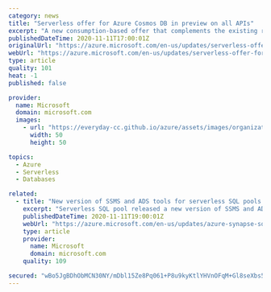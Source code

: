 ```yaml
---
category: news
title: "Serverless offer for Azure Cosmos DB in preview on all APIs"
excerpt: "A new consumption-based offer that complements the existing range of provisioned throughput options is now in preview for all Azure Cosmos DB APIs."
publishedDateTime: 2020-11-11T17:00:01Z
originalUrl: "https://azure.microsoft.com/en-us/updates/serverless-offer-for-azure-cosmos-db-in-preview-on-all-apis/"
webUrl: "https://azure.microsoft.com/en-us/updates/serverless-offer-for-azure-cosmos-db-in-preview-on-all-apis/"
type: article
quality: 101
heat: -1
published: false

provider:
  name: Microsoft
  domain: microsoft.com
  images:
    - url: "https://everyday-cc.github.io/azure/assets/images/organizations/microsoft.com-50x50.jpg"
      width: 50
      height: 50

topics:
  - Azure
  - Serverless
  - Databases

related:
  - title: "New version of SSMS and ADS tools for serverless SQL pools in Azure Synapse Analytics"
    excerpt: "Serverless SQL pool released a new version of SSMS and ADS which improves scripting in object explorer and increases stability."
    publishedDateTime: 2020-11-11T19:00:01Z
    webUrl: "https://azure.microsoft.com/en-us/updates/azure-synapse-sql-serverless-breaking-change-related-to-tooling-ssms-ads/"
    type: article
    provider:
      name: Microsoft
      domain: microsoft.com
    quality: 109

secured: "wBo5JgBDhObMCN30NY/mDbl15Ze8Pq061+P8u9kyKtlYHVnOFqM+Gl8seXbs5iG8JkEbZ+7PDVLYpc0FOmljvqoddG2kHuoYXpRD+SgGGW3mWSh8M8y9km83gBGTYTT3szPaUEpCOIGY51lXn02nrhpt66uI0YpcSaijHGgnSDZS5hRw3GqhpJX3fusSeIPFci/0e4XwzDoCNQo0mosKoqqbekq8Nd72wPOTvmWdgw/JKMMJUOL96SS1qFHBepHzb21HJ5MeRfM1BrqpPzr3NF9NqUGGyfhEUtjrwTEA/rPBAbyJ9P29vdpOwZ0alUk1FyM3ralTU8N4cFQbREcweBDAUxh+uNkQ6bQ3oYRd224=;+WbRBJoNBM99Los+J7ak5A=="
---
```



